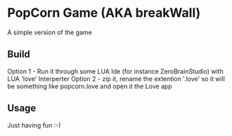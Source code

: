 # PopCorn Game (AKA breakWall)

A simple version of the game 

## Build
Option 1 - Run it through some LUA Ide (for instance ZeroBrainStudio) with LUA 'love' Interperter
Option 2 - zip it, rename the extention '.love' so it will be something like popcorn.love and open it the Love app

## Usage
Just having fun :-)
